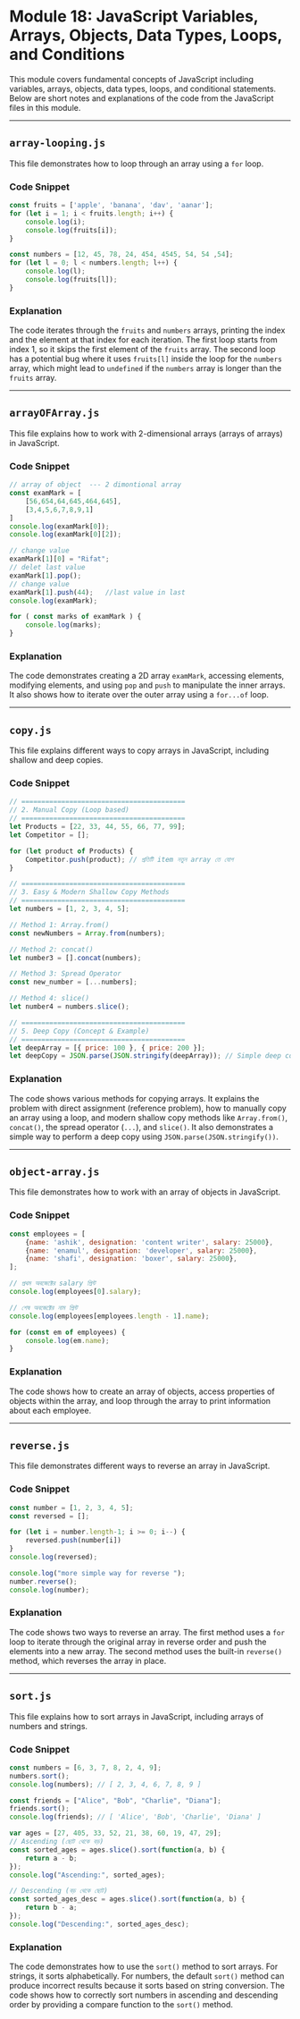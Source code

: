 # Module 18: JavaScript Variables, Arrays, Objects, Data Types, Loops, and Conditions

This module covers fundamental concepts of JavaScript including variables, arrays, objects, data types, loops, and conditional statements. Below are short notes and explanations of the code from the JavaScript files in this module.

---

## `array-looping.js`

This file demonstrates how to loop through an array using a `for` loop.

### Code Snippet

```javascript
const fruits = ['apple', 'banana', 'dav', 'aanar'];
for (let i = 1; i < fruits.length; i++) {
    console.log(i);
    console.log(fruits[i]);
}

const numbers = [12, 45, 78, 24, 454, 4545, 54, 54 ,54];
for (let l = 0; l < numbers.length; l++) {
    console.log(l);
    console.log(fruits[l]);
}
```

### Explanation

The code iterates through the `fruits` and `numbers` arrays, printing the index and the element at that index for each iteration. The first loop starts from index 1, so it skips the first element of the `fruits` array. The second loop has a potential bug where it uses `fruits[l]` inside the loop for the `numbers` array, which might lead to `undefined` if the `numbers` array is longer than the `fruits` array.

---

## `arrayOFArray.js`

This file explains how to work with 2-dimensional arrays (arrays of arrays) in JavaScript.

### Code Snippet

```javascript
// array of object  --- 2 dimontional array
const examMark = [
    [56,654,64,645,464,645],
    [3,4,5,6,7,8,9,1]
]
console.log(examMark[0]);
console.log(examMark[0][2]);

// change value
examMark[1][0] = "Rifat";
// delet last value
examMark[1].pop();
// change value
examMark[1].push(44);   //last value in last
console.log(examMark);

for ( const marks of examMark ) {
    console.log(marks);
}
```

### Explanation

The code demonstrates creating a 2D array `examMark`, accessing elements, modifying elements, and using `pop` and `push` to manipulate the inner arrays. It also shows how to iterate over the outer array using a `for...of` loop.

---

## `copy.js`

This file explains different ways to copy arrays in JavaScript, including shallow and deep copies.

### Code Snippet

```javascript
// =========================================
// 2. Manual Copy (Loop based)
// =========================================
let Products = [22, 33, 44, 55, 66, 77, 99];
let Competitor = [];

for (let product of Products) {
    Competitor.push(product); // প্রতিটি item নতুন array তে যোগ
}

// =========================================
// 3. Easy & Modern Shallow Copy Methods
// =========================================
let numbers = [1, 2, 3, 4, 5];

// Method 1: Array.from()
const newNumbers = Array.from(numbers);

// Method 2: concat()
let number3 = [].concat(numbers);

// Method 3: Spread Operator
const new_number = [...numbers];

// Method 4: slice()
let number4 = numbers.slice();

// =========================================
// 5. Deep Copy (Concept & Example)
// =========================================
let deepArray = [{ price: 100 }, { price: 200 }];
let deepCopy = JSON.parse(JSON.stringify(deepArray)); // Simple deep copy method
```

### Explanation

The code shows various methods for copying arrays. It explains the problem with direct assignment (reference problem), how to manually copy an array using a loop, and modern shallow copy methods like `Array.from()`, `concat()`, the spread operator (`...`), and `slice()`. It also demonstrates a simple way to perform a deep copy using `JSON.parse(JSON.stringify())`.

---

## `object-array.js`

This file demonstrates how to work with an array of objects in JavaScript.

### Code Snippet

```javascript
const employees = [
    {name: 'ashik', designation: 'content writer', salary: 25000},
    {name: 'enamul', designation: 'developer', salary: 25000},
    {name: 'shafi', designation: 'boxer', salary: 25000},
];

// প্রথম অবজেক্টের salary প্রিন্ট
console.log(employees[0].salary);

// শেষ অবজেক্টের নাম প্রিন্ট
console.log(employees[employees.length - 1].name);

for (const em of employees) {
    console.log(em.name);
}
```

### Explanation

The code shows how to create an array of objects, access properties of objects within the array, and loop through the array to print information about each employee.

---

## `reverse.js`

This file demonstrates different ways to reverse an array in JavaScript.

### Code Snippet

```javascript
const number = [1, 2, 3, 4, 5];
const reversed = [];

for (let i = number.length-1; i >= 0; i--) {
    reversed.push(number[i])
}
console.log(reversed);

console.log("more simple way for reverse ");
number.reverse();
console.log(number);
```

### Explanation

The code shows two ways to reverse an array. The first method uses a `for` loop to iterate through the original array in reverse order and push the elements into a new array. The second method uses the built-in `reverse()` method, which reverses the array in place.

---

## `sort.js`

This file explains how to sort arrays in JavaScript, including arrays of numbers and strings.

### Code Snippet

```javascript
const numbers = [6, 3, 7, 8, 2, 4, 9];
numbers.sort();
console.log(numbers); // [ 2, 3, 4, 6, 7, 8, 9 ]

const friends = ["Alice", "Bob", "Charlie", "Diana"];
friends.sort();
console.log(friends); // [ 'Alice', 'Bob', 'Charlie', 'Diana' ]

var ages = [27, 405, 33, 52, 21, 38, 60, 19, 47, 29];
// Ascending (ছোট থেকে বড়)
const sorted_ages = ages.slice().sort(function(a, b) {
    return a - b;
});
console.log("Ascending:", sorted_ages);

// Descending (বড় থেকে ছোট)
const sorted_ages_desc = ages.slice().sort(function(a, b) {
    return b - a;
});
console.log("Descending:", sorted_ages_desc);
```

### Explanation

The code demonstrates how to use the `sort()` method to sort arrays. For strings, it sorts alphabetically. For numbers, the default `sort()` method can produce incorrect results because it sorts based on string conversion. The code shows how to correctly sort numbers in ascending and descending order by providing a compare function to the `sort()` method.
